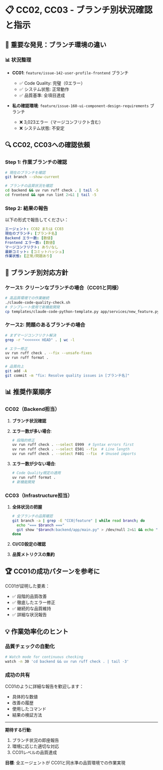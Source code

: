 # 📋 CC02, CC03 - ブランチ別状況確認と指示

## 🎯 重要な発見：ブランチ環境の違い

### 📊 状況整理
- **CC01**: `feature/issue-142-user-profile-frontend` ブランチ
  - ✅ Code Quality: 完璧（0エラー）
  - ✅ システム状態: 正常動作
  - ✅ 品質基準: 全項目達成

- **私の確認環境**: `feature/issue-160-ui-component-design-requirements` ブランチ
  - ❌ 3,023エラー（マージコンフリクト含む）
  - ❌ システム状態: 不安定

## 🔍 CC02, CC03への確認依頼

### Step 1: 作業ブランチの確認
```bash
# 現在のブランチを確認
git branch --show-current

# ブランチの品質状況を確認
cd backend && uv run ruff check . | tail -5
cd frontend && npm run lint 2>&1 | tail -5
```

### Step 2: 結果の報告
以下の形式で報告してください：

```yaml
エージェント: CC02 または CC03
現在のブランチ: [ブランチ名]
Backend エラー数: [数値]
Frontend エラー数: [数値]
マージコンフリクト: あり/なし
最新コミット: [コミットハッシュ]
作業状態: [正常/問題あり]
```

## 🎯 ブランチ別対応方針

### ケース1: クリーンなブランチの場合（CC01と同様）
```bash
# 高品質環境での作業継続
./claude-code-quality-check.sh
# テンプレート使用で新機能開発
cp templates/claude-code-python-template.py app/services/new_feature.py
```

### ケース2: 問題のあるブランチの場合
```bash
# まずマージコンフリクト解決
grep -r "<<<<<<< HEAD" . | wc -l

# エラー修正
uv run ruff check . --fix --unsafe-fixes
uv run ruff format .

# 品質向上
git add -A
git commit -m "fix: Resolve quality issues in [ブランチ名]"
```

## 📊 推奨作業順序

### CC02（Backend担当）
1. **ブランチ状況確認**
2. **エラー数が多い場合**:
   ```bash
   # 段階的修正
   uv run ruff check . --select E999  # Syntax errors first
   uv run ruff check . --select E501 --fix  # Line length
   uv run ruff check . --select F401 --fix  # Unused imports
   ```

3. **エラー数が少ない場合**:
   ```bash
   # Code Quality規定の適用
   uv run ruff format .
   # 新機能開発
   ```

### CC03（Infrastructure担当）
1. **全体状況の把握**
   ```bash
   # 全ブランチの品質確認
   git branch -a | grep -E "CC0|feature" | while read branch; do
     echo "=== $branch ==="
     git show "$branch:backend/app/main.py" > /dev/null 2>&1 && echo "Backend: OK" || echo "Backend: Missing"
   done
   ```

2. **CI/CD設定の確認**
3. **品質メトリクスの集約**

## 🏆 CC01の成功パターンを参考に

CC01が証明した要素：
- ✅ 段階的品質改善
- ✅ 徹底したエラー修正
- ✅ 継続的な品質維持
- ✅ 詳細な状況報告

## 💡 作業効率化のヒント

### 品質チェックの自動化
```bash
# Watch mode for continuous checking
watch -n 30 'cd backend && uv run ruff check . | tail -3'
```

### 成功の共有
CC01のように詳細な報告を歓迎します：
- 具体的な数値
- 改善の履歴
- 使用したコマンド
- 結果の検証方法

---

**期待する行動**:
1. ブランチ状況の即座報告
2. 環境に応じた適切な対応
3. CC01レベルの品質達成

**目標**: 全エージェントが CC01と同水準の品質環境での作業実現